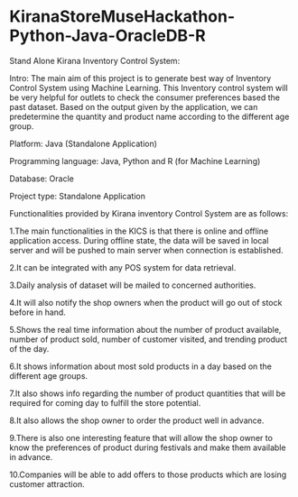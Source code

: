 # KiranaStoreMuseHackathon-Python-Java-OracleDB-R

Stand Alone Kirana Inventory Control System: 

Intro:
The main aim of this project is to generate best way of Inventory Control System using Machine Learning. This Inventory control system will be very helpful for outlets to check the consumer preferences based the past dataset. Based on the output given by the application, we can predetermine the quantity and product name according to the different age group.

Platform: 
Java (Standalone Application)

Programming language: 
Java, Python and R (for Machine Learning)

Database: 
Oracle

Project type: 
Standalone Application

Functionalities provided by Kirana inventory Control System are as follows:

1.The main functionalities in the KICS is that there is online and offline application access. During offline state, the data will be saved in local server and will be pushed to main server when connection is established.

2.It can be integrated with any POS system for data retrieval.

3.Daily analysis of dataset will be mailed to concerned authorities.

4.It will also notify the shop owners when the product will go out of stock before in hand.

5.Shows the real time information about the number of product available, number of product sold, number of customer visited, and trending product of the day.

6.It shows information about most sold products in a day based on the different age groups.

7.It also shows info regarding the number of product quantities that will be required for coming day to fulfill the store potential.

8.It also allows the shop owner to order the product well in advance.

9.There is also one interesting feature that will allow the shop owner to know the preferences of product during festivals and make them available in advance.

10.Companies will be able to add offers to those products which are losing customer attraction.
